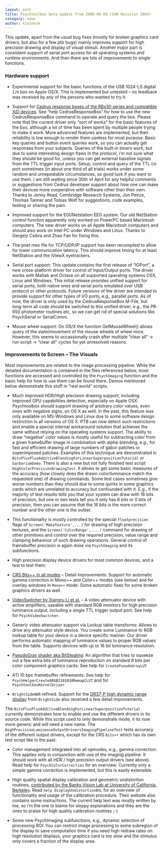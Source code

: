 ```yaml
---
layout: post
title: Psychtoolbox beta update from 2008-06-09 (SVN Revision 1064)
category: news
author: kleinerm
---
```


This update, apart from the usual bug fixes (mostly for broken graphics
card drivers, but also for a few ptb bugs) mainly improves support for
high precision drawing and display of visual stimuli. Another major part
is consistent support of serial port access for all operating systems
and runtime environments. And then there are lots of improvements to
single functions.

### Hardware support

-   Experimental support for the basic functions of the USB 1024-LS
    digital `I/O` box on Apple OS/X. This is implemented but untested –
    no feedback was received by any of the persons who wanted to try it.

-   Support for [Cedrus response boxes of the RBx30 series and
    compatible XiD
    devices](http://www.cedrus.com/responsepads/rb_series.htm). See
    “help CedrusResponseBox” for how to use the new CedrusResponseBox
    command to operate and query the box. Please note that the current
    driver only “sort of works” for the basic features of the box,
    although a lot of time has been spent by multiple people trying to
    make it work. More advanced features are implemented, but their
    reliability is low enough to render them useless for most purpose.
    Basic key queries and button event queries work, so you can actually
    get responses from your subjects. Queries of the built-in timers
    work, but due to some interesting design flaws in the protocol, i’m
    not sure what they should be good for, unless you can get external
    baseline signals from the TTL trigger input ports. Setup, control
    and query of the TTL i/o port sometimes (in about one third of all
    trials) works under some random and unrepeatable circumstances, so
    good luck if you want to use them. I am still waiting since 30th of
    April for any helpful comments or suggestions from Cedrus developer
    support about how one can make their devices more cooperative with
    software other than their own. Thanks to Jenny Read, Cambridge
    Research Systems, Jon Peirce, Thomas Tanner and Tobias Wolf for
    suggestions, code examples, testing or sharing the pain.

-   Improved support for the EGI/Netstation EEG system. Our old
    NetStation control function apparently only worked on PowerPC based
    Macintosh computers. The new driver works on all Apple Macintosh
    computers and should also work on Intel PC under Windows and Linux.
    Thanks to Gergely Csibra and Zhao Fan for fixing this.

-   The pnet mex file for TCP/UDP/IP support has been recompiled to
    allow for lower communication latency. This should improve timing
    for at least NetStation and the iViewX eyetrackers.

-   Serial port support: This update contains the first release of
    “IOPort”, a new cross-platform driver for control of Input/Output
    ports. The driver works with Matlab and Octave on all supported
    operating systems OSX, Linux and Windows. This initial release
    provides unified support for serial ports, both native ones and
    serial ports emulated over USB protocol or other protocols. Future
    versions of the driver are intended to provide support for other
    types of I/O ports, e.g., parallel ports. As of now, the driver is
    only used by the CedrusResponseBox M-File, but long-term all code
    should be switched to this unified driver, e.g., the PR-650
    photometer routines etc, so we can get rid of special solutions like
    PsychSerial or SerialComm.

-   Mouse wheel support: On OS/X the function GetMouseWheel() allows
    query of the state/movement of the mouse wheels of wheel mice.
    However, this seems to occassionally crash after multiple “clear
    all” -\> run script -\> “clear all” cycles for yet unresolved
    reasons.

### Improvements to Screen – The Visuals

Most improvements are related to the image processing pipeline. While
the detailed documentation is contained in the files referenced below,
most functions are accessed and controlled by the `PsychImaging`
function and the basic help for how to use them can be found there.
Demos mentioned below demonstrate this stuff in “real world” scripts.

-   Much improved HDR/High precision drawing support, including improved
    GPU capabilities detection, especially on Apple OSX: Psychtoolbox
    should support drawing of arbitrary color values, even ones with
    negative signs, on OS X as well. In the past, this feature was only
    available on MS-Windows and Linux due to some software design
    restriction in all versions of OS X. PTB can now detect such
    restrictions and enable a special internal workaround solution that
    achieves the same without relying on the operating systems support.
    The ability to draw “negative” color values is mostly useful for
    subtracting color from a given framebuffer image in combination with
    alpha-blending, e.g., for fast and efficient drawing of large
    numbers of gabor patches or superimposed patches. Examples of this
    technique are demonstrated in
    `BitsPlusPlusAdditiveBlendingForLinearSuperpositionTutorial` or
    `GarboriumDemo`. There is also a new but not fully finished test
    script `HighColorPrecisionDrawingTest`. It allows to get some basic
    measures of the accuracy (how closely does the drawn color/luminance
    match the requested one) of drawing commands. Some test cases
    sometimes give worse numbers than they should due to some quirks in
    some graphics cards which are unrelated to accuracy but confounded
    with it. E.g., if the majority of test results tells you that your
    system can draw with 16 bits of precision, but one or two tests tell
    you it only has 6 bits or 0 bits of precision, then you can assume
    that the 16 bits is the more correct number and the other one is the
    outlier.
-   This functionality is mostly controlled by the special
    `floatprecision` flags of `Screen('MakeTexture',...)` for drawing of
    high precision textures, and the `Screen('ColorRange',....)` command
    for drawing of other primitives and control over the required
    precision, value range and clamping behaviour of such drawing
    operations. General control of framebuffer precision is again done
    via `PsychImaging` and its subfunctions.

-   High precision display device drivers for most common devices, and a
    test to test them:
  -   [CRS Bits++ in all
      modes](http://www.crsltd.com/catalog/bits%2B%2B/index.html) – Detail
      improvements: Support for automatic gamma correction in Mono++ and
      Color++ modes (see below) and for overlay windows in `Mono++` mode.
      Some automatic fixes for some broken graphics drivers as well.
  -   [VideoSwitcher by Xiangru Li et
      al.](http://lobes.usc.edu/VideoSwitcher/) – A video attenuator
      device with active amplifiers, useable with standard RGB monitors
      for high precision luminance output, including a single TTL trigger
      output port. See help for `PsychVideoSwitcher`.
  -   Generic video attenuator support via Lookup table transforms: Allows
      to drive any attenuator style device. You create some Luminance to
      RGB lookup table for your device in a device specific manner. Our
      driver performs automatic mapping of luminance values to proper RGB
      values from the table. Supports devices with up to 16 bit luminance
      resolution.
  -   [PseudoGray shader aka
      BitStealing](http://r0k.us/graphics/pseudoGrey.html): An algorithm
      that tries to squeeze out a few extra bits of luminance reproduction
      on standard 8 bits per color component graphics cards: See help for
      `CreatePseudoGrayLUT`
  -   ATI 10 bpc framebuffer refinements: See help for
      `PsychHelperCreateARGB2101010RemapCLUT` and for
      `PsychtoolboxKernelDriver`
  -   `BrightSideHDR` refined: Support for the [DR37-P high dynamic range
      display](http://en.wikipedia.org/wiki/DR37-P) from `BrightSide` also
      received a few detail improvements.

The `BitsPlusPlusAdditiveBlendingForLinearSuperpositionTutorial`
currently demonstrates how to enable and use the different drivers in
its source code. While this script used to only demonstrate mode, it its
now more generic and will need a new name. The
`HighPrecisionLuminanceOutputDriversImagingPipelineTest` tests accuracy
of the different output drivers, except for the CRS `Bits++` which has
its own test script like in the past.

-   Color management integrated into all opmodes, e.g., gamma
    correction: This applies only in conjunction with use of the imaging
    pipeline. It should work with all HDR / high precision output
    drivers (see above). Read help for `PsychColorCorrection` for an
    overview. Currently only a simple gamma correction is implemented,
    but this is easily extensible.

-   High quality spatial display calibration and geometric undistortion
    routines, [contributed by the Banks Vision Lab at University of
    California, Berkeley](http://bankslab.berkeley.edu/). Read  `help DisplayUndistortionBVL`
    for an overview of functionality and usage of the calibration
    procedure. Their website also contains some instructions. The
    current help text was mostly written by me, so i’m the one to blame
    for sloppy explanations and they are the ones to praise for high
    quality calibration routines ;-)

-   Some new PsychImaging subfunctions, e.g., dynamic selection of
    processing ROI: You can restrict image processing to some subregion
    of the display to save computation time if you need high redraw
    rates on high resolution displays, your graphics card is too slow
    and the stimulus only covers a fraction of the display area.
